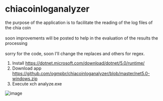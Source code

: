 # chiacoinloganalyzer

the purpose of the application is to facilitate the reading of the log files of the chia coin<br /><br />
soon improvements will be posted to help in the evaluation of the results the processing<br /><br />
sorry for the code, soon I'll change the replaces and others for regex.

1. Install https://dotnet.microsoft.com/download/dotnet/5.0/runtime/
2. Download app https://github.com/ogmpbr/chiacoinloganalyzer/blob/master/net5.0-windows.zip
3. Execute xch analyze.exe

![image](https://user-images.githubusercontent.com/41929696/119215022-690ea300-baa1-11eb-8b57-1ea953a6bee6.png)
